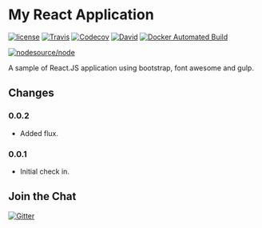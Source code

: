 # My React Application

[![license](https://img.shields.io/github/license/ebaskoro/my-react-app.svg?style=plastic)]()
[![Travis](https://img.shields.io/travis/ebaskoro/my-react-app.svg?style=plastic)](https://travis-ci.org/ebaskoro/my-react-app)
[![Codecov](https://img.shields.io/codecov/c/github/ebaskoro/my-react-app.svg?style=plastic)](https://codecov.io/gh/ebaskoro/my-react-app)
[![David](https://img.shields.io/david/ebaskoro/my-react-app.svg?style=plastic)](https://david-dm.org/ebaskoro/my-react-app)
[![Docker Automated Build](https://img.shields.io/docker/automated/ebaskoro/my-react-app.svg?style=plastic)]()

[![nodesource/node](http://dockeri.co/image/ebaskoro/my-react-app)](https://hub.docker.com/r/ebaskoro/my-react-app/)

A sample of React.JS application using bootstrap, font awesome and gulp.

## Changes

### 0.0.2

* Added flux.

### 0.0.1

* Initial check in.

## Join the Chat

[![Gitter](https://img.shields.io/gitter/room/ebaskoro/my-react-app.svg?style=plastic)](https://gitter.im/ebaskoro/my-react-app)

